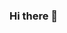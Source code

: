### Hi there 👋

<!--
**LarsNB/LarsNB** is a ✨ _special_ ✨ repository because its `README.md` (this file) appears on your GitHub profile.

Here are some ideas to get you started:

- 🔭 I’m currently working on an website about design. I want all the user can use my website to design product(cosmetic, beverage etc.) 
- 🌱 I’m currently learning the structure of the website and have zero exp
- 👯 I’m looking to collaborate on someone who can help me explain the structure. I have a smiliar web call: baoxiaohe.com 
- 🤔 I’m looking for help with coding, structure, and logic. 
- 💬 Ask me about ...
- 📫 How to reach me: If anyone can help me I will really apprciate. Call or text me +86 18502018266 Email: 296652526@qq.com
- 😄 Pronouns: ...
- ⚡ Fun fact: ...
-->
